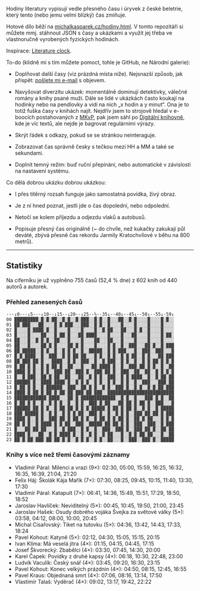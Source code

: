 Hodiny literatury vypisují vedle přesného času i úryvek z české beletrie, který tento (nebo jemu velmi blízký) čas zmiňuje.

Hotové dílo běží na [michalkasparek.cz/hodiny.html](https://michalkasparek.cz/hodiny.html). V tomto repozitáři si můžete mmj. stáhnout JSON s časy a ukázkami a využít jej třeba ve vlastnoručně vyrobených fyzických hodinách.

Inspirace: [Literature clock](https://literature-clock.jenevoldsen.com/).

To-do (klidně mi s tím můžete pomoct, tohle je GitHub, ne Národní galerie):

- Doplňovat další časy (viz prázdná místa níže). Nejsnazší způsob, jak přispět: [pošlete mi e-mail](mailto:michal.kasparek@gmail.com) s objevem.

- Navyšovat diverzitu ukázek: momentálně dominují detektivky, válečné romány a knihy psané muži. Dále se lidé v ukázkách často koukají na hodinky nebo na pendlovky a vidí na nich „x hodin a y minut“. Ona je to totiž fuška časy v knihách najít. Nejdřív jsem to strojově hledal v e-boocích postahovaných z [MKvP](https://www.mlp.cz/cz/katalog-on-line/eknihy/), pak jsem sáhl po [Digitální knihovně](https://www.digitalniknihovna.cz/), kde je víc textů, ale nejde je bagrovat regulárními výrazy. 

- Skrýt řádek s odkazy, pokud se se stránkou neinteraguje.

- Zobrazovat čas správně česky s tečkou mezi HH a MM a také se sekundami.

- Doplnit temný režim: buď ruční přepínání, nebo automatické v závislosti na nastavení systému.

Co dělá dobrou ukázku dobrou ukázkou:

- I přes titěrný rozsah funguje jako samostatná povídka, živý obraz.

- Je z ní hned poznat, jestli jde o čas dopolední, nebo odpolední.

- Netočí se kolem příjezdu a odjezdu vlaků a autobusů.

- Popisuje přesný čas originálně (~ do chvíle, než kukačky zakukají půl deváté, zbývá přesně čas rekordu Jarmily Kratochvílové v běhu na 800 metrů).

***

## Statistiky

Na ciferníku je už vyplněno 755 časů (52,4 % dne) z 602 knih od 440 autorů a autorek.

### Přehled zanesených časů

~~~
---↓0---↓5---↓10--↓15--↓20--↓25--½--35↓--40↓--45↓--50↓--55↓-59↓  
00 ▓▓▓▓▓▓▓▓▓░▓░▓░▓▓░░▓░▓░░▓░▓▓▓░░▓░▓░░▓░░░▓▓░░▓░▓░░░░▓░░░░▓░▓░░  
01 ▓▓░▓▓▓░░░▓▓░░░░▓░▓░▓▓▓░░░▓▓▓░░▓░▓░░▓░░░░▓░░░░▓░░░░▓░░░░▓░░░░  
02 ▓░░░░▓░▓▓▓▓░▓░░▓░░░░▓░░░░▓░░░░▓░░▓░▓▓░░░▓▓░░░▓░▓░░▓░░░░▓░░░░  
03 ▓░░░░▓░░░░▓▓░░░▓░▓▓░▓░░░▓▓░▓▓▓▓░░░░▓░░░░▓░░░▓▓░░░░▓░░░░▓░▓▓░  
04 ▓▓░░░▓░░▓░▓░▓░░▓▓░░░▓░░░░▓░░░░▓▓░░░▓▓░░░▓░░░░▓░░░░▓░░░░▓░░░░  
05 ▓▓░░░▓░░░░▓▓░▓░▓░░░░▓▓░▓░▓░░░░▓░░░░▓░▓░░▓░░▓▓▓░░░▓▓░▓░░▓░▓▓▓  
06 ▓▓░▓▓▓▓▓░░▓░▓░░▓░░▓░▓░▓░░▓░░▓▓▓▓▓░░▓░▓░▓▓▓░░░▓░░▓▓▓░░▓▓▓░░░▓  
07 ▓░▓░▓▓▓▓░░▓░░▓▓▓░░▓░▓░▓▓░▓▓░░░▓░▓░░▓░▓░░▓░▓░▓▓░░▓░▓░░░▓▓░▓▓▓  
08 ▓▓░▓▓▓░▓▓░▓░░░▓▓▓▓░░▓░▓░░▓▓▓░░▓░░▓░▓▓▓░░▓░▓░░▓░░▓░▓░▓▓░▓░▓░▓  
09 ▓░▓▓░▓░▓░░▓░▓░▓▓░▓░░▓▓░░░▓░░░▓▓░▓▓▓▓░▓░░▓░░▓▓▓░▓▓░▓░▓░░▓░░▓▓  
10 ▓▓▓▓░▓░▓░░▓░▓░░▓▓▓░▓▓░░▓▓▓░▓░░▓▓▓░▓▓░▓░░▓▓▓░░▓▓░░▓▓░░▓░▓░▓░▓  
11 ▓░░▓░▓▓▓░░▓▓░▓░▓▓░░▓▓░░░▓▓░░▓░▓░▓░░▓▓▓░░▓░▓░▓▓▓▓░░▓░░▓░▓▓░▓▓  
12 ▓▓▓▓▓▓░▓░░▓▓▓▓░▓▓▓▓░▓░░▓░▓░▓░░▓░▓░░▓░▓░░▓░▓░░▓░░▓▓▓░░░▓▓▓░▓▓  
13 ▓░▓▓░▓░▓░░▓░▓▓▓▓▓▓░░▓▓▓░░▓▓░▓░▓░░▓░▓░░▓▓▓░▓░░▓░▓░░▓░▓░▓▓░▓▓▓  
14 ▓▓▓▓░▓░▓▓░▓░▓▓░▓░▓▓░▓▓░▓▓▓░▓▓░▓▓▓░░▓▓▓▓▓▓▓▓▓▓▓▓▓▓▓▓▓▓▓▓▓▓▓▓▓  
15 ▓▓▓▓▓▓▓▓▓▓▓▓░▓▓▓▓░░░▓▓░▓░▓▓▓▓▓▓▓▓▓▓▓▓▓░░▓░▓░░▓░░░▓▓▓░▓░▓░░▓▓  
16 ▓░▓▓░▓░▓░░▓░░▓░▓░▓░░▓░░▓░▓░░▓▓▓░▓░▓▓░░░▓▓░▓▓░▓░▓▓░▓░░▓▓▓░░░▓  
17 ▓▓▓▓▓▓░▓▓░▓░▓░░▓░▓▓░▓▓░▓░▓░▓░▓▓▓▓▓░▓░▓▓░▓░▓▓░▓░░▓░▓░░▓░▓▓▓▓▓  
18 ▓▓▓░▓▓▓▓▓░▓░░▓░▓░░▓░▓░▓░▓▓░░▓▓▓░▓░░▓░░▓░▓░▓░░▓▓▓░▓▓░▓▓░▓░▓▓▓  
19 ▓▓▓▓░▓░░▓░▓░░▓▓▓░▓▓░▓░▓▓░▓░▓░░▓░▓▓░▓░▓░▓▓░▓░░▓▓░▓░▓▓░░░▓░▓░▓  
20 ▓▓░▓░▓░░▓░▓▓▓▓░▓░▓░▓▓░░▓▓▓░░▓▓▓▓▓░▓▓░▓▓░▓░▓░░▓▓▓░░▓▓▓░░▓░▓▓▓  
21 ▓░░░▓▓░▓▓░▓▓░░░▓░░▓░▓▓▓░░▓░▓░░▓░░▓▓▓░░▓▓▓░▓░░▓▓▓░▓▓░▓░░▓▓░▓▓  
22 ▓▓▓▓░▓░░░▓▓░░▓░▓░▓▓▓▓░▓░░▓░░▓░▓░░▓░▓▓░░░▓░░▓░▓░▓▓░▓▓░░░▓░░▓▓  
23 ▓▓░▓░▓▓░▓▓▓░▓▓░▓▓░▓░▓░░▓░▓░▓░░▓░▓░░▓▓░░░▓░░▓▓▓░░▓▓▓░▓░░▓▓▓▓▓  
~~~

### Knihy s více než třemi časovými záznamy

- Vladimír Páral: Milenci a vrazi (9×): 02:30, 05:00, 15:59, 16:25, 16:32, 16:35, 16:39, 21:04, 21:20
- Felix Háj: Školák Kája Mařík (7×): 07:30, 08:25, 09:45, 10:15, 11:40, 13:30, 17:30
- Vladimír Páral: Katapult (7×): 06:41, 14:36, 15:49, 15:51, 17:29, 18:50, 18:52
- Jaroslav Havlíček: Neviditelný (5×): 00:45, 10:45, 19:50, 21:00, 23:45
- Jaroslav Hašek: Osudy dobrého vojáka Švejka za světové války (5×): 03:58, 04:12, 08:00, 10:00, 20:45
- Michal Císařovský: Tiket na tutovku (5×): 04:36, 13:42, 14:43, 17:33, 18:24
- Pavel Kohout: Katyně (5×): 02:12, 04:30, 15:05, 15:15, 20:15
- Ivan Klíma: Má veselá jitra (4×): 01:15, 04:15, 04:45, 17:15
- Josef Škvorecký: Zbabělci (4×): 03:30, 07:45, 14:30, 20:00
- Karel Čapek: Povídky z druhé kapsy (4×): 06:18, 10:30, 22:48, 23:00
- Ludvík Vaculík: Český snář (4×): 03:45, 09:20, 16:30, 23:15
- Pavel Kohout: Konec velkých prázdnin (4×): 04:50, 08:15, 12:45, 16:55
- Pavel Kraus: Objednaná smrt (4×): 07:06, 08:16, 13:14, 17:50
- Vlastimír Talaš: Vyděrač (4×): 09:02, 13:17, 19:42, 22:22
